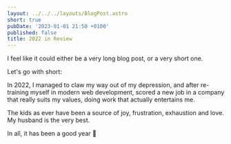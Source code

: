 ```yaml
---
layout: ../../../layouts/BlogPost.astro
short: true
pubDate: '2023-01-01 21:50 +0100'
published: false
title: 2022 in Review
---
```

I feel like it could either be a very long blog post, or a very short one.

Let's go with short:

In 2022, I managed to claw my way out of my depression, and after re-training myself in modern web development, scored a new job in a company that really suits my values, doing work that actually entertains me.

The kids as ever have been a source of joy, frustration, exhaustion and love. My husband is the very best.

In all, it has been a good year 🥰
